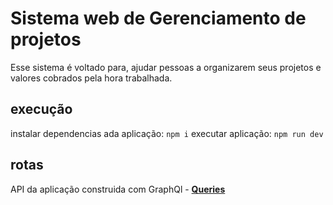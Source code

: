 # Sistema web de Gerenciamento de projetos
Esse sistema é voltado para, ajudar pessoas a organizarem seus projetos e valores cobrados pela hora trabalhada.

## execução
instalar dependencias ada aplicação:
`npm i`
executar aplicação:
`npm run dev`

## rotas
API da aplicação construida com GraphQl - **[Queries](https://github.com/JohnsCoder/hourlyBank-be/files/12178787/Queries.txt)**
